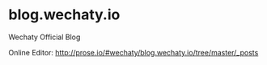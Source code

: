 # blog.wechaty.io
Wechaty Official Blog

Online Editor: http://prose.io/#wechaty/blog.wechaty.io/tree/master/_posts
